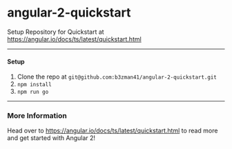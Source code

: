 # angular-2-quickstart
Setup Repository for Quickstart at https://angular.io/docs/ts/latest/quickstart.html

---

#### Setup
1. Clone the repo at `git@github.com:b3zman41/angular-2-quickstart.git`
2. `npm install`
3. `npm run go`

---

### More Information
  Head over to https://angular.io/docs/ts/latest/quickstart.html to read more and get started with Angular 2!
